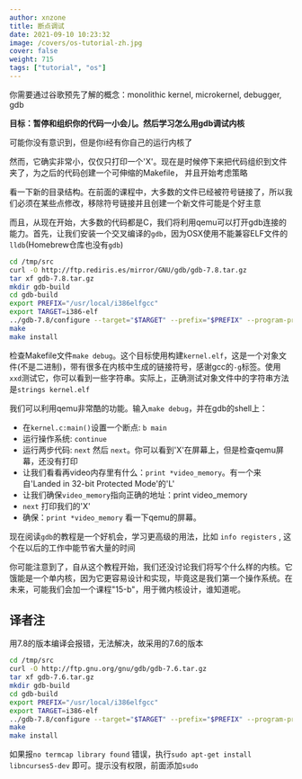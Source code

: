 ```yaml
---
author: xnzone 
title: 断点调试
date: 2021-09-10 10:23:32
image: /covers/os-tutorial-zh.jpg
cover: false
weight: 715
tags: ["tutorial", "os"]
---
```


你需要通过谷歌预先了解的概念：monolithic kernel, microkernel, debugger, gdb

**目标：暂停和组织你的代码一小会儿。然后学习怎么用gdb调试内核**

可能你没有意识到，但是你i经有你自己的运行内核了

然而，它确实非常小，仅仅只打印一个'X'。现在是时候停下来把代码组织到文件夹了，为之后的代码创建一个可伸缩的Makefile， 并且开始考虑策略

看一下新的目录结构。在前面的课程中，大多数的文件已经被符号链接了，所以我们必须在某些点修改，移除符号链接并且创建一个新文件可能是个好主意

而且，从现在开始，大多数的代码都是C，我们将利用qemu可以打开gdb连接的能力。首先，让我们安装一个交叉编译的`gdb`，因为OSX使用不能兼容ELF文件的`lldb`(Homebrew仓库也没有`gdb`)

```bash
cd /tmp/src
curl -O http://ftp.rediris.es/mirror/GNU/gdb/gdb-7.8.tar.gz
tar xf gdb-7.8.tar.gz
mkdir gdb-build
cd gdb-build
export PREFIX="/usr/local/i386elfgcc"
export TARGET=i386-elf
../gdb-7.8/configure --target="$TARGET" --prefix="$PREFIX" --program-prefix=i386-elf-
make
make install
```

检查Makefile文件`make debug`。这个目标使用构建`kernel.elf`，这是一个对象文件(不是二进制)，带有很多在内核中生成的链接符号，感谢gcc的`-g`标签。使用`xxd`测试它，你可以看到一些字符串。实际上，正确测试对象文件中的字符串方法是`strings kernel.elf`

我们可以利用qemu非常酷的功能。输入`make debug`，并在gdb的shell上：

- 在`kernel.c:main()`设置一个断点: `b main`
- 运行操作系统: `continue`
- 运行两步代码: `next` 然后 `next`。你可以看到'X'在屏幕上，但是检查qemu屏幕，还没有打印
- 让我们看看再video内存里有什么：`print *video_memory`。有一个来自'Landed in 32-bit Protected Mode'的'L'
- 让我们确保`video_memory`指向正确的地址：print video_memory
- `next` 打印我们的'X'
- 确保：`print *video_memory` 看一下qemu的屏幕。

现在阅读`gdb`的教程是一个好机会，学习更高级的用法，比如 `info registers` , 这个在以后的工作中能节省大量的时间

你可能注意到了，自从这个教程开始，我们还没讨论我们将写个什么样的内核。它饿能是一个单内核，因为它更容易设计和实现，毕竟这是我们第一个操作系统。在未来，可能我们会加一个课程"15-b"，用于微内核设计，谁知道呢。

## 译者注

用7.8的版本编译会报错，无法解决，故采用的7.6的版本

```bash
cd /tmp/src
curl -O http://ftp.gnu.org/gnu/gdb/gdb-7.6.tar.gz
tar xf gdb-7.6.tar.gz
mkdir gdb-build
cd gdb-build
export PREFIX="/usr/local/i386elfgcc"
export TARGET=i386-elf
../gdb-7.8/configure --target="$TARGET" --prefix="$PREFIX" --program-prefix=i386-elf- --disable-werror
make
make install
```

如果报`no termcap library found` 错误，执行`sudo apt-get install libncurses5-dev` 即可。提示没有权限，前面添加`sudo`